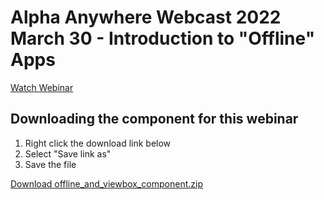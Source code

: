 # Alpha Anywhere Webcast 2022 March 30 - Introduction to "Offline" Apps

[Watch Webinar](https://www.youtube.com/watch?v=--uywhBc1IM)

## Downloading the component for this webinar

1. Right click the download link below
2. Select "Save link as"
3. Save the file

[Download offline_and_viewbox_component.zip](https://github.com/alphaanywhere/Alpha-Anywhere-Webinars/raw/master/2022%2003%2030/offline_and_viewbox_component.zip)
